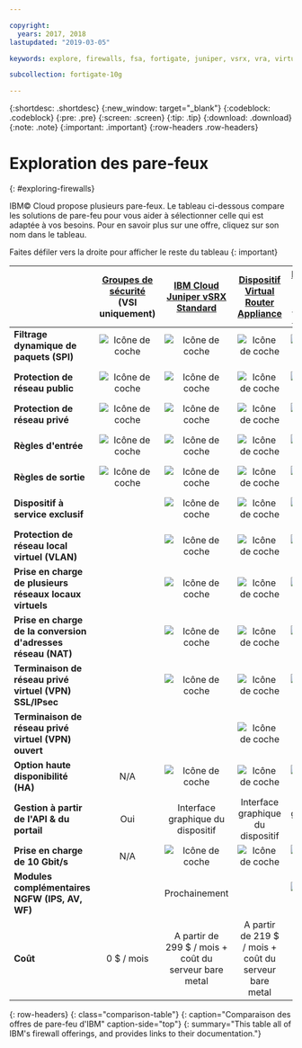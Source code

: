 ```yaml
---

copyright:
  years: 2017, 2018
lastupdated: "2019-03-05"

keywords: explore, firewalls, fsa, fortigate, juniper, vsrx, vra, virtual router appliance, security, vyatta, comparison, features

subcollection: fortigate-10g

---
```


{:shortdesc: .shortdesc}
{:new_window: target="_blank"}
{:codeblock: .codeblock}
{:pre: .pre}
{:screen: .screen}
{:tip: .tip}
{:download: .download}
{:note: .note}
{:important: .important}
{:row-headers .row-headers}

# Exploration des pare-feux
{: #exploring-firewalls}

IBM© Cloud propose plusieurs pare-feux. Le tableau ci-dessous compare les solutions de pare-feu pour vous aider à sélectionner celle qui est adaptée à vos besoins. Pour en savoir plus sur une offre, cliquez sur son nom dans le tableau.

Faites défiler vers la droite pour afficher le reste du tableau
{: important}

|        | [Groupes de sécurité](/docs/infrastructure/security-groups?topic=security-groups-getting-started) (VSI uniquement) | [IBM Cloud Juniper vSRX Standard](/docs/infrastructure/vsrx?topic=vsrx-getting-started) |[Dispositif Virtual Router Appliance](/docs/infrastructure/virtual-router-appliance?topic=virtual-router-appliance-getting-started) | [Dispositif de sécurité FortiGate 10 Gbit/s](/docs/infrastructure/fortigate-10g?topic=fortigate-10g-getting-started) | [Dispositif de sécurité FortiGate 1 Gbit/s](/docs/infrastructure/fortigate-1g?topic=fortigate-1g-getting-started) | [Pare-feu matériel ](/docs/infrastructure/hardware-firewall-shared?topic=hardware-firewall-shared-getting-started) | [Pare-feu matériel (dédié)](/docs/infrastructure/hardware-firewall-dedicated?topic=hardware-firewall-dedicated-getting-started) |
| ------- | :------: | :------: | :------: | :------: | :------: | :------: | :------: |
|**Filtrage dynamique de paquets (SPI)**|![Icône de coche](../../icons/checkmark-icon.svg)|![Icône de coche](../../icons/checkmark-icon.svg)|![Icône de coche](../../icons/checkmark-icon.svg)|![Icône de coche](../../icons/checkmark-icon.svg)|![Icône de coche](../../icons/checkmark-icon.svg)|![Icône de coche](../../icons/checkmark-icon.svg)|![Icône de coche](../../icons/checkmark-icon.svg)|
|**Protection de réseau public**|![Icône de coche](../../icons/checkmark-icon.svg)|![Icône de coche](../../icons/checkmark-icon.svg)|![Icône de coche](../../icons/checkmark-icon.svg)|![Icône de coche](../../icons/checkmark-icon.svg)|![Icône de coche](../../icons/checkmark-icon.svg)|![Icône de coche](../../icons/checkmark-icon.svg)|![Icône de coche](../../icons/checkmark-icon.svg)|
|**Protection de réseau privé**|![Icône de coche](../../icons/checkmark-icon.svg)|![Icône de coche](../../icons/checkmark-icon.svg)|![Icône de coche](../../icons/checkmark-icon.svg)|![Icône de coche](../../icons/checkmark-icon.svg)||||
|**Règles d'entrée**|![Icône de coche](../../icons/checkmark-icon.svg)|![Icône de coche](../../icons/checkmark-icon.svg)|![Icône de coche](../../icons/checkmark-icon.svg)|![Icône de coche](../../icons/checkmark-icon.svg)|![Icône de coche](../../icons/checkmark-icon.svg)|![Icône de coche](../../icons/checkmark-icon.svg)|![Icône de coche](../../icons/checkmark-icon.svg)|
|**Règles de sortie**|![Icône de coche](../../icons/checkmark-icon.svg)|![Icône de coche](../../icons/checkmark-icon.svg)|![Icône de coche](../../icons/checkmark-icon.svg)|![Icône de coche](../../icons/checkmark-icon.svg)|![Icône de coche](../../icons/checkmark-icon.svg)|||
|**Dispositif à service exclusif**||![Icône de coche](../../icons/checkmark-icon.svg)|![Icône de coche](../../icons/checkmark-icon.svg)|![Icône de coche](../../icons/checkmark-icon.svg)|![Icône de coche](../../icons/checkmark-icon.svg)||![Icône de coche](../../icons/checkmark-icon.svg)|
|**Protection de réseau local virtuel (VLAN)**||![Icône de coche](../../icons/checkmark-icon.svg)|![Icône de coche](../../icons/checkmark-icon.svg)|![Icône de coche](../../icons/checkmark-icon.svg)|![Icône de coche](../../icons/checkmark-icon.svg)||![Icône de coche](../../icons/checkmark-icon.svg)|
|**Prise en charge de plusieurs réseaux locaux virtuels**||![Icône de coche](../../icons/checkmark-icon.svg)|![Icône de coche](../../icons/checkmark-icon.svg)|![Icône de coche](../../icons/checkmark-icon.svg)||||
|**Prise en charge de la conversion d'adresses réseau (NAT)**||![Icône de coche](../../icons/checkmark-icon.svg)|![Icône de coche](../../icons/checkmark-icon.svg)|![Icône de coche](../../icons/checkmark-icon.svg)|![Icône de coche](../../icons/checkmark-icon.svg)|||
|**Terminaison de réseau privé virtuel (VPN) SSL/IPsec**||![Icône de coche](../../icons/checkmark-icon.svg)|![Icône de coche](../../icons/checkmark-icon.svg)|![Icône de coche](../../icons/checkmark-icon.svg)|![Icône de coche](../../icons/checkmark-icon.svg)|||
|**Terminaison de réseau privé virtuel (VPN) ouvert**|||![Icône de coche](../../icons/checkmark-icon.svg)|||||
|**Option haute disponibilité (HA)**|N/A|![Icône de coche](../../icons/checkmark-icon.svg)|![Icône de coche](../../icons/checkmark-icon.svg)|![Icône de coche](../../icons/checkmark-icon.svg)|![Icône de coche](../../icons/checkmark-icon.svg)||![Icône de coche](../../icons/checkmark-icon.svg)|
|**Gestion à partir de l'API & du portail**|Oui|Interface graphique du dispositif|Interface graphique du dispositif|Interface graphique du dispositif|Interface graphique du dispositif|Oui|Oui|
|**Prise en charge de 10 Gbit/s**|N/A|![Icône de coche](../../icons/checkmark-icon.svg)|![Icône de coche](../../icons/checkmark-icon.svg)|![Icône de coche](../../icons/checkmark-icon.svg)||||
|**Modules complémentaires NGFW (IPS, AV, WF)**||Prochainement||![Icône de coche](../../icons/checkmark-icon.svg)|![Icône de coche](../../icons/checkmark-icon.svg)|||
|**Coût**|0 $ / mois|A partir de 299 $ / mois + coût du serveur bare metal | A partir de 219 $ / mois + coût du serveur bare metal|A partir de 4 999 $ / mois|A partir de 999 $ / mois|A partir de 99 $ / mois|A partir de 999 $ / mois|
{: row-headers}
{: class="comparison-table"}
{: caption="Comparaison des offres de pare-feu d'IBM" caption-side="top"}
{: summary="This table all of IBM's firewall offerings, and provides links to their documentation."}

